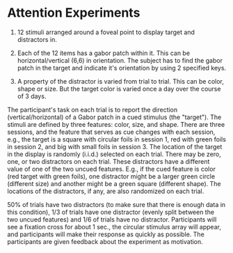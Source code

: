 # Attention Experiments #

1. 12 stimuli arranged around a foveal point to display target and
distractors in.

2. Each of the 12 items has a gabor patch within it. This can be
horizontal/vertical (6,6) in orientation. The subject has to find the
gabor patch in the target and indicate it's orientation by using 2
specified keys.

3. A property of the distractor is varied from trial to trial. This
can be color, shape or size.  But the target color is varied once a
day over the course of 3 days.


The participant's task on each trial is to report the direction
(vertical/horizontal) of a Gabor patch in a cued stimulus (the
"target"). The stimuli are defined by three features: color, size, and
shape.  There are three sessions, and the feature that serves as cue
changes with each session, e.g., the target is a square with circular
foils in session 1, red with green foils in session 2, and big with
small foils in session 3.  The location of the target in the display
is randomly (i.i.d.) selected on each trial. There may be zero, one,
or two distractors on each trial. These distractors have a different
value of one of the two uncued features. E.g., if the cued feature is
color (red target with green foils), one distractor might be a larger
green circle (different size) and another might be a green square
(different shape).  The locations of the distractors, if any, are also
randomized on each trial.

50% of trials have two distractors (to make sure that there is enough
data in this condition), 1/3 of trials have one distractor (evenly
split between the two uncued features) and 1/6 of trials have no
distractor. Participants will see a fixation cross for about 1 sec.,
the circular stimulus array will appear, and participants will make
their response as quickly as possible. The participants are given
feedback about the experiment as motivation.


